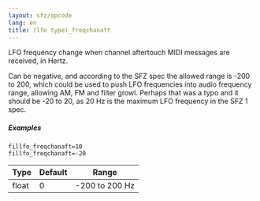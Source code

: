 ```yaml
---
layout: sfz/opcode
lang: en
title: (lfo type)_freqchanaft
---
```

LFO frequency change when channel aftertouch MIDI messages are received, in Hertz.

Can be negative, and according to the SFZ spec the allowed range is -200 to 200,
which could be used to push LFO frequencies into audio frequency range,
allowing AM, FM and filter growl. Perhaps that was a typo and it should be
-20 to 20, as 20 Hz is the maximum LFO frequency in the SFZ 1 spec.

##### Examples

```
fillfo_freqchanaft=10
fillfo_freqchanaft=-20
```

| Type  | Default | Range          |
| ---   | ---     | ---            |
| float | 0       | -200 to 200 Hz |

